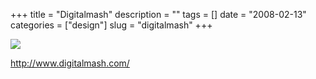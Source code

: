 +++
title = "Digitalmash"
description = ""
tags = []
date = "2008-02-13"
categories = ["design"]
slug = "digitalmash"
+++


 

  <div id="screens-thumbs" class="clearfix">
    <div class="txt-center" id="design-submission"><a href="http://www.digitalmash.com/"><img id='bluga-thumbnail-947' class='bluga-thumbnail large' src='http://media.konigi.com/bluga/
wt47f279e5ba4fe_0.jpg'/></a></div>  
  </div>   
<p><a href="http://www.digitalmash.com/">http://www.digitalmash.com/</a></p>




